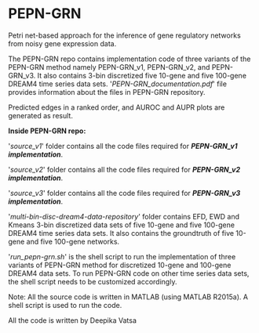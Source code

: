 # PEPN-GRN
Petri net-based approach for the inference of gene regulatory networks from noisy gene expression data.

The PEPN-GRN repo contains implementation code of three variants of the PEPN-GRN method namely PEPN-GRN_v1, PEPN-GRN_v2, and PEPN-GRN_v3. It also contains 3-bin discretized five 10-gene and five 100-gene DREAM4 time series data sets. '_PEPN-GRN_documentation.pdf_' file provides information about the files in PEPN-GRN repository. 

Predicted edges in a ranked order, and AUROC and AUPR plots are generated as result.

**Inside PEPN-GRN repo:**

'_source_v1_' folder contains all the code files required for _**PEPN-GRN_v1 implementation**_.

'_source_v2_' folder contains all the code files required for _**PEPN-GRN_v2 implementation**_.

'_source_v3_' folder contains all the code files required for _**PEPN-GRN_v3 implementation**_.

'_multi-bin-disc-dream4-data-repository_' folder contains EFD, EWD and Kmeans 3-bin discretized data sets of five 10-gene and five 100-gene DREAM4 time series data sets. It also contains the groundtruth of five 10-gene and five 100-gene networks.

'_run_pepn-grn.sh_' is the shell script to run the implementation of three variants of PEPN-GRN method for discretized 10-gene and 100-gene DREAM4 data sets. To run PEPN-GRN code on other time series data sets, the shell script needs to be customized accordingly.

Note: All the source code is written in MATLAB (using MATLAB R2015a). A shell script is used to run the code.

All the code is written by Deepika Vatsa
